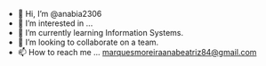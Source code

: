 - 👋 Hi, I’m @anabia2306
- 👀 I’m interested in ...
- 🌱 I’m currently learning Information Systems.
- 💞️ I’m looking to collaborate on a team.
- 📫 How to reach me ... marquesmoreiraanabeatriz84@gmail.com 

<!---
anabia2306/anabia2306 is a ✨ special ✨ repository because its `README.md` (this file) appears on your GitHub profile.
You can click the Preview link to take a look at your changes.
--->
